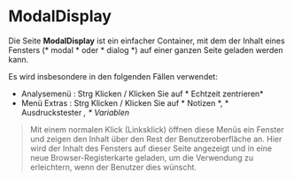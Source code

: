 # ModalDisplay

Die Seite **ModalDisplay** ist ein einfacher Container, mit dem der Inhalt eines Fensters (* modal * oder * dialog *) auf einer ganzen Seite geladen werden kann.

Es wird insbesondere in den folgenden Fällen verwendet:
- Analysemenü : Strg Klicken / Klicken Sie auf * Echtzeit zentrieren*
- Menü Extras : Strg Klicken / Klicken Sie auf * Notizen *, * Ausdruckstester *, * Variablen*

> Mit einem normalen Klick (Linksklick) öffnen diese Menüs ein Fenster und zeigen den Inhalt über den Rest der Benutzeroberfläche an. Hier wird der Inhalt des Fensters auf dieser Seite angezeigt und in eine neue Browser-Registerkarte geladen, um die Verwendung zu erleichtern, wenn der Benutzer dies wünscht.
